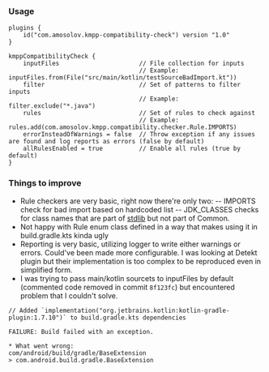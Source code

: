 ### Usage

```
plugins {
    id("com.amosolov.kmpp-compatibility-check") version "1.0"
}

kmppCompatibilityCheck {
    inputFiles                      // File collection for inputs
                                    // Example: inputFiles.from(File("src/main/kotlin/testSourceBadImport.kt"))  
    filter                          // Set of patterns to filter inputs
                                    // Example: filter.exclude("*.java")
    rules                           // Set of rules to check against
                                    // Example: rules.add(com.amosolov.kmpp.compatibility.checker.Rule.IMPORTS)
    errorInsteadOfWarnings = false  // Throw exception if any issues are found and log reports as errors (false by default)
    allRulesEnabled = true          // Enable all rules (true by default)
}
```

### Things to improve

- Rule checkers are very basic, right now there're only two:
-- IMPORTS check for bad import based on hardcoded list
-- JDK_CLASSES checks for class names that are part of [stdlib](https://kotlinlang.org/api/latest/jvm/stdlib/alltypes/) but not part of Common.
- Not happy with Rule enum class defined in a way that makes using it in build.gradle.kts kinda ugly
- Reporting is very basic, utilizing logger to write either warnings or errors. Could've been made more configurable. I was looking at Detekt plugin but their implementation is too complex to be reproduced even in simplified form. 
- I was trying to pass main/kotlin sourcets to inputFiles by default (commented code removed in commit `8f123fc`) but encountered problem that I couldn't solve.
```
// Added `implementation("org.jetbrains.kotlin:kotlin-gradle-plugin:1.7.10")` to build.gradle.kts dependencies

FAILURE: Build failed with an exception.

* What went wrong:
com/android/build/gradle/BaseExtension
> com.android.build.gradle.BaseExtension
```

